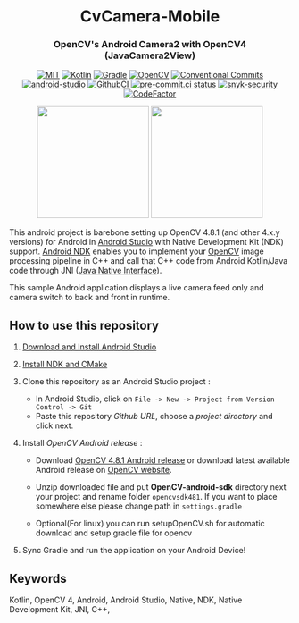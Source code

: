 
<h1 align="center">CvCamera-Mobile</h1>
<h3 align="center">OpenCV's Android Camera2 with OpenCV4 (JavaCamera2View)</h3>

<p align="center">
    <a href="https://opensource.org/license/mit/"><img alt="MIT" src="https://img.shields.io/badge/License-MIT-yellow?logo=MIT&logoColor=white"></a>
    <a href="https://kotlinlang.org/"><img alt="Kotlin" src="https://img.shields.io/badge/Kotlin-1.8.22-%23E34F26?logo=Kotlin&logoColor=white"></a>
    <a href="https://gradle.org/releases/"><img alt="Gradle" src="https://img.shields.io/badge/Gradle-8.1.1-02303A?logo=Gradle&logoColor=white"></a>
    <a href="https://opencv.org/"><img alt="OpenCV" src="https://img.shields.io/badge/OpenCV-4.8.1-5C3EE8?logo=OpenCV&logoColor=white"></a>
    <a href="https://conventionalcommits.org"><img alt="Conventional Commits" src="https://img.shields.io/badge/Conventional%20Commit-1.0.0-FE5196?logo=conventionalcommits&logoColor=white"></a>
    <a href="https://developer.android.com/studio"><img alt="android-studio" src="https://img.shields.io/badge/android studio-Giraffe-3DDC84?logo=androidstudio&logoColor=white"></a>
    <a href="https://github.com/onuralpszr/CvCamera-Mobile/actions/workflows/android-ci.yml"><img alt="GithubCI" src="https://github.com/onuralpszr/CvCamera-Mobile/actions/workflows/android-ci.yml/badge.svg?branch=main"></a>
    <a href="https://results.pre-commit.ci/latest/github/onuralpszr/CvCamera-Mobile/main"><img alt="pre-commit.ci status" src="https://results.pre-commit.ci/badge/github/onuralpszr/CvCamera-Mobile/main.svg"></a>
    <a href="https://snyk.io/test/github/onuralpszr/CvCamera-Mobile"><img alt="snyk-security" src="https://snyk.io/test/github/onuralpszr/CvCamera-Mobile/badge.svg"></a>
    <a href="https://www.codefactor.io/repository/github/onuralpszr/cvcamera-mobile/overview/main"><img src="https://www.codefactor.io/repository/github/onuralpszr/cvcamera-mobile/badge/main" alt="CodeFactor" /></a>
</p>





 <p align="center">
    <img src="appPreview/appOverview.png" width="200" max-height="%20"/>
    <img src="appPreview/appOverview2.png" width="200" max-height="%20"/>
</p>


This android project is barebone setting up OpenCV 4.8.1 (and other 4.x.y versions) for Android in [Android Studio](https://developer.android.com/studio) with Native Development Kit (NDK) support.
[Android NDK](https://developer.android.com/ndk) enables you to implement your [OpenCV](https://opencv.org) image processing pipeline in C++ and call that C++ code from Android Kotlin/Java code through JNI ([Java Native Interface](https://en.wikipedia.org/wiki/Java_Native_Interface)).

This sample Android application displays a live camera feed only and camera switch to back and front in runtime.


## How to use this repository

1. [Download and Install Android Studio](https://developer.android.com/studio)

2. [Install NDK and CMake](https://developer.android.com/studio/projects/install-ndk.md)

3. Clone this repository as an Android Studio project :
     * In Android Studio, click on `File -> New -> Project from Version Control -> Git`
     * Paste this repository *Github URL*, choose a *project directory* and click next.

4. Install *OpenCV Android release* :
    * Download [OpenCV 4.8.1 Android release](https://github.com/opencv/opencv/releases/download/4.8.1/opencv-4.8.1-android-sdk.zip) or download latest available Android release on [OpenCV website](https://opencv.org/releases/).
    * Unzip downloaded file and put **OpenCV-android-sdk** directory next your project and rename folder `opencvsdk481`. If you want to place somewhere else please change path in `settings.gradle`

    * Optional(For linux) you can run setupOpenCV.sh for automatic download and setup gradle file for opencv


5. Sync Gradle and run the application on your Android Device!

## Keywords

Kotlin, OpenCV 4, Android, Android Studio, Native, NDK, Native Development Kit, JNI, C++,
